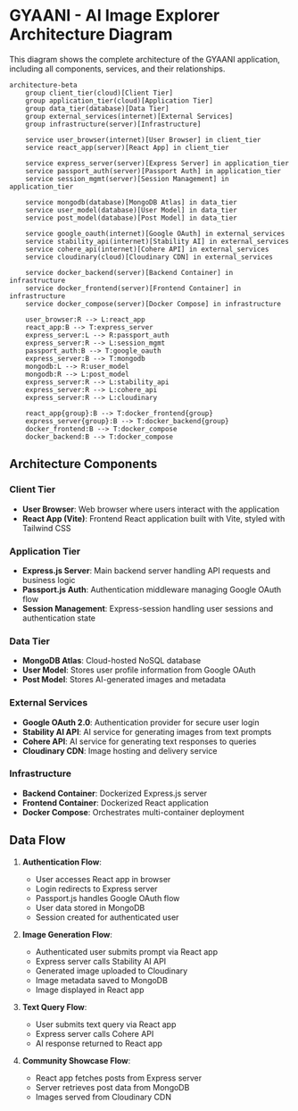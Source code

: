 # GYAANI - AI Image Explorer Architecture Diagram

This diagram shows the complete architecture of the GYAANI application, including all components, services, and their relationships.

```mermaid
architecture-beta
    group client_tier(cloud)[Client Tier]
    group application_tier(cloud)[Application Tier]
    group data_tier(database)[Data Tier]
    group external_services(internet)[External Services]
    group infrastructure(server)[Infrastructure]

    service user_browser(internet)[User Browser] in client_tier
    service react_app(server)[React App] in client_tier

    service express_server(server)[Express Server] in application_tier
    service passport_auth(server)[Passport Auth] in application_tier
    service session_mgmt(server)[Session Management] in application_tier

    service mongodb(database)[MongoDB Atlas] in data_tier
    service user_model(database)[User Model] in data_tier
    service post_model(database)[Post Model] in data_tier

    service google_oauth(internet)[Google OAuth] in external_services
    service stability_api(internet)[Stability AI] in external_services
    service cohere_api(internet)[Cohere API] in external_services
    service cloudinary(cloud)[Cloudinary CDN] in external_services

    service docker_backend(server)[Backend Container] in infrastructure
    service docker_frontend(server)[Frontend Container] in infrastructure
    service docker_compose(server)[Docker Compose] in infrastructure

    user_browser:R --> L:react_app
    react_app:B --> T:express_server
    express_server:L --> R:passport_auth
    express_server:R --> L:session_mgmt
    passport_auth:B --> T:google_oauth
    express_server:B --> T:mongodb
    mongodb:L --> R:user_model
    mongodb:R --> L:post_model
    express_server:R --> L:stability_api
    express_server:R --> L:cohere_api
    express_server:R --> L:cloudinary
    
    react_app{group}:B --> T:docker_frontend{group}
    express_server{group}:B --> T:docker_backend{group}
    docker_frontend:B --> T:docker_compose
    docker_backend:B --> T:docker_compose
```

## Architecture Components

### Client Tier
- **User Browser**: Web browser where users interact with the application
- **React App (Vite)**: Frontend React application built with Vite, styled with Tailwind CSS

### Application Tier
- **Express.js Server**: Main backend server handling API requests and business logic
- **Passport.js Auth**: Authentication middleware managing Google OAuth flow
- **Session Management**: Express-session handling user sessions and authentication state

### Data Tier
- **MongoDB Atlas**: Cloud-hosted NoSQL database
- **User Model**: Stores user profile information from Google OAuth
- **Post Model**: Stores AI-generated images and metadata

### External Services
- **Google OAuth 2.0**: Authentication provider for secure user login
- **Stability AI API**: AI service for generating images from text prompts
- **Cohere API**: AI service for generating text responses to queries
- **Cloudinary CDN**: Image hosting and delivery service

### Infrastructure
- **Backend Container**: Dockerized Express.js server
- **Frontend Container**: Dockerized React application  
- **Docker Compose**: Orchestrates multi-container deployment

## Data Flow

1. **Authentication Flow**:
   - User accesses React app in browser
   - Login redirects to Express server
   - Passport.js handles Google OAuth flow
   - User data stored in MongoDB
   - Session created for authenticated user

2. **Image Generation Flow**:
   - Authenticated user submits prompt via React app
   - Express server calls Stability AI API
   - Generated image uploaded to Cloudinary
   - Image metadata saved to MongoDB
   - Image displayed in React app

3. **Text Query Flow**:
   - User submits text query via React app
   - Express server calls Cohere API
   - AI response returned to React app

4. **Community Showcase Flow**:
   - React app fetches posts from Express server
   - Server retrieves post data from MongoDB
   - Images served from Cloudinary CDN
